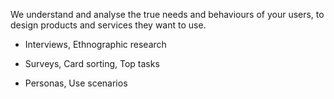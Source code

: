 We understand and analyse the true needs and behaviours of your users, to design products and services they want to use.

* Interviews, Ethnographic research

* Surveys, Card sorting, Top tasks

* Personas, Use scenarios